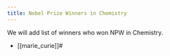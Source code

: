 ```yaml
---
title: Nobel Prize Winners in Chemistry
---
```


We will add list of winners who won NPW in Chemistry.

* [[marie_curie]]#
